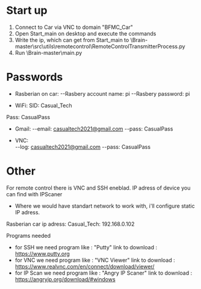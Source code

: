 # Start up

1) Connect to Car via VNC to domain "BFMC_Car"
2) Open Start_main on desktop and execute the commands
3) Write the ip, which can get from Start_main to 
\Brain-master\src\utils\remotecontrol\RemoteControlTransmitterProcess.py
4) Run \Brain-master\main.py

# Passwords

- Rasberian on car:
--Rasbery account name: pi
--Rasbery password:     pi

- WiFi:
SID:   Casual_Tech

Pass:   CasualPass


- Gmail:
--email:   casualtech2021@gmail.com
--pass:    CasualPass


- VNC:     
--log:     casualtech2021@gmail.com
--pass:    CasualPass

# Other
For remote control there is VNC and SSH eneblad.
IP adress of device you can find with IPScaner
 - Where we would have standart network to work with, i'll configure static IP adress.

Rasberian car ip adress: 
  Casual_Tech: 192.168.0.102
  
Programs needed
 - for SSH we need program like :     "Putty"                  link to download : https://www.putty.org
 - for VNC we need program like :     "VNC Viewer"             link to download : https://www.realvnc.com/en/connect/download/viewer/
 - for IP Scan we need program like : "Angry IP Scaner"        link to download : https://angryip.org/download/#windows
